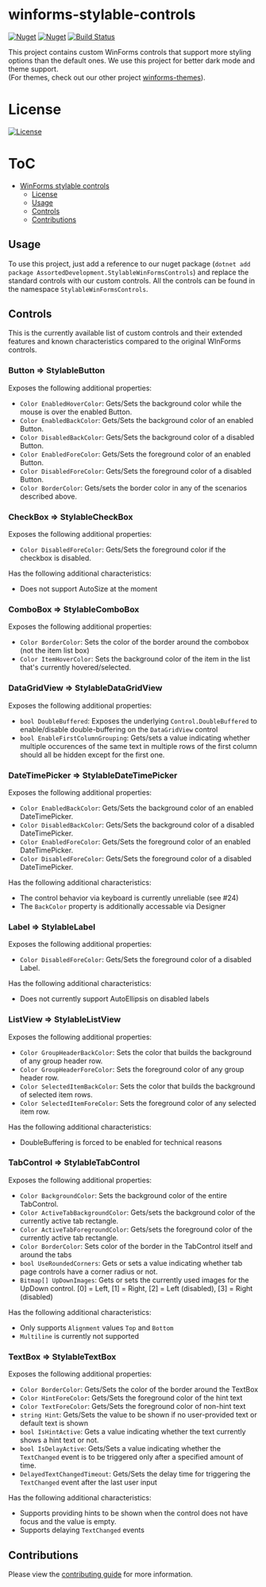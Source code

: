 # winforms-stylable-controls

[![Nuget](https://img.shields.io/nuget/v/AssortedDevelopment.StylableWinFormsControls)](https://www.nuget.org/packages/AssortedDevelopment.StylableWinFormsControls)
[![Nuget](https://img.shields.io/nuget/dt/AssortedDevelopment.StylableWinFormsControls)](https://www.nuget.org/packages/AssortedDevelopment.StylableWinFormsControls)
[![Build Status](https://github.com/Assorted-Development/winforms-stylable-controls/actions/workflows/prerelease.yml/badge.svg)](https://github.com/Assorted-Development/winforms-stylable-controls/actions/workflows/prerelease.yml)

This project contains custom WinForms controls that support more styling options than the default ones. We use this project for better dark mode and theme support.  
(For themes, check out our other project [winforms-themes](https://github.com/Assorted-Development/winforms-themes)).

# License
[![License](https://img.shields.io/badge/License-Apache%202.0-blue.svg)](https://opensource.org/licenses/Apache-2.0)

# ToC
* [WinForms stylable controls](#winforms-stylable-controls)
  * [License](#license)
  * [Usage](#usage)
  * [Controls](#controls)
  * [Contributions](#contributions)

## Usage
To use this project, just add a reference to our nuget package (`dotnet add package AssortedDevelopment.StylableWinFormsControls`) and replace the standard controls with our custom controls. All the controls can be found in the namespace `StylableWinFormsControls`.

## Controls
This is the currently available list of custom controls and their extended features and known characteristics compared to the original WInForms controls.

### Button => StylableButton
Exposes the following additional properties:
* `Color EnabledHoverColor`: Gets/Sets the background color while the mouse is over the enabled Button.
* `Color EnabledBackColor`: Gets/Sets the background color of an enabled Button.
* `Color DisabledBackColor`: Gets/Sets the background color of a disabled Button.
* `Color EnabledForeColor`:  Gets/Sets the foreground color of an enabled Button.
* `Color DisabledForeColor`: Gets/Sets the foreground color of a disabled Button.
* `Color BorderColor`: Gets/sets the border color in any of the scenarios described above.

### CheckBox => StylableCheckBox
Exposes the following additional properties:
* `Color DisabledForeColor`: Gets/Sets the foreground color if the checkbox is disabled.

Has the following additional characteristics:
* Does not support AutoSize at the moment

### ComboBox => StylableComboBox
Exposes the following additional properties:
* `Color BorderColor`: Sets the color of the border around the combobox (not the item list box)
* `Color ItemHoverColor`: Sets the background color of the item in the list that's currently hovered/selected.

### DataGridView => StylableDataGridView
Exposes the following additional properties:
* `bool DoubleBuffered`: Exposes the underlying `Control.DoubleBuffered` to enable/disable double-buffering on the `DataGridView` control
* `bool EnableFirstColumnGrouping`: Gets/sets a value indicating whether multiple occurences of the same text in multiple rows of the first column should all be hidden except for the first one.

### DateTimePicker => StylableDateTimePicker
Exposes the following additional properties:
* `Color EnabledBackColor`: Gets/Sets the background color of an enabled DateTimePicker.
* `Color DisabledBackColor`: Gets/Sets the background color of a disabled DateTimePicker.
* `Color EnabledForeColor`:  Gets/Sets the foreground color of an enabled DateTimePicker.
* `Color DisabledForeColor`: Gets/Sets the foreground color of a disabled DateTimePicker.

Has the following additional characteristics:
* The control behavior via keyboard is currently unreliable (see #24)
* The `BackColor` property is additionally accessable via Designer

### Label => StylableLabel
Exposes the following additional properties:
* `Color DisabledForeColor`: Gets/Sets the foreground color of a disabled Label.

Has the following additional characteristics:
* Does not currently support AutoEllipsis on disabled labels

### ListView => StylableListView
Exposes the following additional properties:
* `Color GroupHeaderBackColor`: Sets the color that builds the background of any group header row.
* `Color GroupHeaderForeColor`: Sets the foreground color of any group header row.
* `Color SelectedItemBackColor`: Sets the color that builds the background of selected item rows.
* `Color SelectedItemForeColor`: Sets the foreground color of any selected item row.

Has the following additional characteristics:
* DoubleBuffering is forced to be enabled for technical reasons

### TabControl => StylableTabControl
Exposes the following additional properties:
* `Color BackgroundColor`: Sets the background color of the entire TabControl.
* `Color ActiveTabBackgroundColor`: Gets/sets the background color of the currently active tab rectangle.
* `Color ActiveTabForegroundColor`: Gets/sets the foreground color of the currently active tab rectangle.
* `Color BorderColor`: Sets color of the border in the TabControl itself and around the tabs
* `bool UseRoundedCorners`: Gets or sets a value indicating whether tab page controls have a corner radius or not.
* `Bitmap[] UpDownImages`: Gets or sets the currently used images for the UpDown control.
   [0] = Left, [1] = Right, [2] = Left (disabled), [3] = Right (disabled)
 
Has the following additional characteristics:
* Only supports `Alignment` values `Top` and `Bottom`
* `Multiline` is currently not supported

### TextBox => StylableTextBox
Exposes the following additional properties:
* `Color BorderColor`: Gets/Sets the color of the border around the TextBox
* `Color HintForeColor`: Gets/Sets the foreground color of the hint text
* `Color TextForeColor`: Gets/Sets the foreground color of non-hint text
* `string Hint`: Gets/Sets the value to be shown if no user-provided text or default text is shown
* `bool IsHintActive`: Gets a value indicating whether the text currently shows a hint text or not.
* `bool IsDelayActive`: Gets/Sets a value indicating whether the `TextChanged` event is to be triggered only after a specified amount of time.
* `DelayedTextChangedTimeout`: Gets/Sets the delay time for triggering the `TextChanged` event after the last user input

Has the following additional characteristics:
* Supports providing hints to be shown when the control does not have focus and the value is empty.
* Supports delaying `TextChanged` events


## Contributions

Please view the [contributing guide](/CONTRIBUTING.md) for more information.
